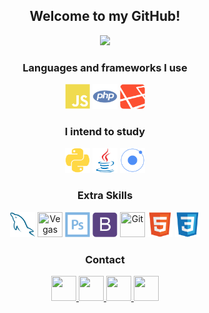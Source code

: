 <h2 align="center">Welcome to my GitHub!</h2>
<div align="center">
<img src="https://github-readme-stats.vercel.app/api/top-langs/?username=leovasc5&layout=compact&hide=css,html"/>

<h3>Languages and frameworks I use</h3>
<p>
<img src="https://raw.githubusercontent.com/devicons/devicon/7a4ca8aa871d6dca81691e018d31eed89cb70a76/icons/javascript/javascript-plain.svg" height="40" width="40" style="max-width:100%;" title="JavaScript">
<img src="https://raw.githubusercontent.com/devicons/devicon/7a4ca8aa871d6dca81691e018d31eed89cb70a76/icons/php/php-plain.svg" height="40" width="40" style="max-width:100%;" title="PHP">
<img src="https://raw.githubusercontent.com/devicons/devicon/7a4ca8aa871d6dca81691e018d31eed89cb70a76/icons/laravel/laravel-plain.svg" height="40" width="40" style="max-width:100%;" title="Laravel">
</p>

<h3>I intend to study</h3>
<p>
<img src="https://raw.githubusercontent.com/devicons/devicon/7a4ca8aa871d6dca81691e018d31eed89cb70a76/icons/python/python-plain.svg" height="40" width="40" style="max-width:100%;" title="Python">
<img src="https://raw.githubusercontent.com/devicons/devicon/7a4ca8aa871d6dca81691e018d31eed89cb70a76/icons/java/java-original.svg" height="40" width="40" style="max-width:100%;" title="Java">
<img src="https://raw.githubusercontent.com/devicons/devicon/7a4ca8aa871d6dca81691e018d31eed89cb70a76/icons/ionic/ionic-original.svg" height="40" width="40" style="max-width:100%;" title="Ionic">
</p>

<h3>Extra Skills</h3>
<p>
<img src="https://github.com/devicons/devicon/blob/master/icons/mysql/mysql-original.svg" height="40" width="40" style="max-width:100%;" title="SQL">
<img src="https://upload.wikimedia.org/wikipedia/commons/3/39/Vegas_Pro_15.0.png" height="40" width="40" style="max-width:100%;" title="Vegas Pro">
<img src="https://raw.githubusercontent.com/devicons/devicon/7a4ca8aa871d6dca81691e018d31eed89cb70a76/icons/photoshop/photoshop-line.svg" height="40" width="40" style="max-width:100%;" title="Photoshop">
<img src="https://raw.githubusercontent.com/devicons/devicon/7a4ca8aa871d6dca81691e018d31eed89cb70a76/icons/bootstrap/bootstrap-plain.svg" height="40" width="40" style="max-width:100%;" title="Bootstrap">
<img src="https://img.icons8.com/material/452/git.png" height="40" width="40" style="max-width:100%;" title="Git">
<img src="https://raw.githubusercontent.com/devicons/devicon/7a4ca8aa871d6dca81691e018d31eed89cb70a76/icons/html5/html5-original.svg" height="40" width="40" style="max-width:100%;" title="HTML 5">
<img src="https://raw.githubusercontent.com/devicons/devicon/7a4ca8aa871d6dca81691e018d31eed89cb70a76/icons/css3/css3-original.svg" height="40" width="40" style="max-width:100%;" title="CSS 3">
</p>

<h3>Contact</h3>
<a href="https://www.linkedin.com/in/leonardo-vasconcelos-paulino-7a0b41200/" target="_blank" title="LinkedIn">
  <img src="https://image.flaticon.com/icons/png/512/174/174857.png" height="40" width="40" style="max-width:100%;">
</a>
<a href="https://twitter.com/leovasc5" target="_blank" title="Twitter">
  <img src="https://logodownload.org/wp-content/uploads/2014/09/twitter-logo-4.png" height="40" width="40" style="max-width:100%;">
</a>
<a href="https://www.instagram.com/leovasc5/" target="_blank" title="Instagram">
  <img src="https://upload.wikimedia.org/wikipedia/commons/thumb/5/58/Instagram-Icon.png/1025px-Instagram-Icon.png" height="40" width="40" style="max-width:100%;">
</a>
<a href="https://www.youtube.com/channel/UCh3t0H-Den3BkEeuC4-WB2g/videos" target="_blank" title="YouTube">
  <img src="https://image.flaticon.com/icons/png/512/1384/1384060.png" height="40" width="40" style="max-width:100%;">
</a>
  </div>

